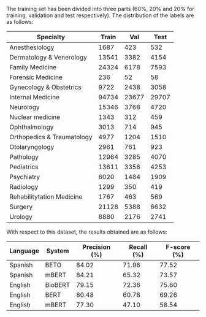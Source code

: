 The training set has been divided into three parts (60%, 20% and 20% for training, validation and test respectively). The distribution of the labels are as follows:

| Specialty | Train | Val | Test| 
| --- | --- | --- | --- |
|Anesthesiology | 1687 | 423 | 532 |
| Dermatology & Venerology | 13541 | 3382 | 4154 |
| Family Medicine | 24324 | 6178 | 7593 |
| Forensic Medicine | 236 | 52 | 58 |
| Gynecology & Obstetrics | 9722 | 2438 | 3058 |
| Internal Medicine | 94734 | 23677 | 29707 |
| Neurology | 15346 | 3768 | 4720 |
| Nuclear medicine | 1343 | 312 | 459 |
| Ophthalmology | 3013 | 714 | 945 |
| Orthopedics & Traumatology | 4977 | 1204 | 1510 |
| Otolaryngology | 2961 | 761 | 923 |
| Pathology | 12964 | 3285 | 4070 |
| Pediatrics | 13611 | 3356 | 4253 |
| Psychiatry | 6020 | 1484 | 1909 |
| Radiology | 1299 | 350 | 419 |
| Rehabilitytation Medicine | 1767 | 463 | 569 |
| Surgery | 21128 | 5388 | 6632 |
| Urology | 8880 | 2176 | 2741 |

With respect to this dataset, the results obtained are as follows:

| Language | System | Precision (%) | Recall (%) | F-score (\%) |
| --- | --- | --- | --- | --- |
| Spanish | BETO | 84.02 | 71.96 | 77.52 |
| Spanish | mBERT | 84.21 | 65.32 | 73.57 |
| English | BioBERT | 79.15 | 72.36 | 75.60 |
| English | BERT | 80.48 | 60.78 | 69.26 |
| English | mBERT | 77.30 | 47.10 | 58.54 |

